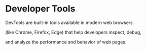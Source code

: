 # **Developer Tools**

DevTools are built-in tools available in modern web browsers

(like Chrome, Firefox, Edge) that help developers inspect, debug,

and analyze the performance and behavior of web pages.
